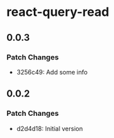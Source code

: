 # react-query-read

## 0.0.3

### Patch Changes

- 3256c49: Add some info

## 0.0.2

### Patch Changes

- d2d4d18: Initial version
